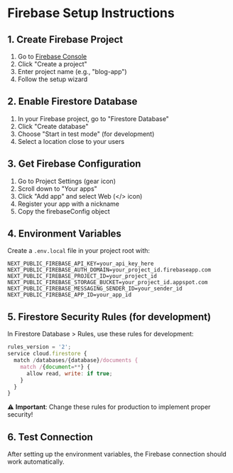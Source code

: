 # Firebase Setup Instructions

## 1. Create Firebase Project

1. Go to [Firebase Console](https://console.firebase.google.com)
2. Click "Create a project"
3. Enter project name (e.g., "blog-app")
4. Follow the setup wizard

## 2. Enable Firestore Database

1. In your Firebase project, go to "Firestore Database"
2. Click "Create database"
3. Choose "Start in test mode" (for development)
4. Select a location close to your users

## 3. Get Firebase Configuration

1. Go to Project Settings (gear icon)
2. Scroll down to "Your apps"
3. Click "Add app" and select Web (</> icon)
4. Register your app with a nickname
5. Copy the firebaseConfig object

## 4. Environment Variables

Create a `.env.local` file in your project root with:

```
NEXT_PUBLIC_FIREBASE_API_KEY=your_api_key_here
NEXT_PUBLIC_FIREBASE_AUTH_DOMAIN=your_project_id.firebaseapp.com
NEXT_PUBLIC_FIREBASE_PROJECT_ID=your_project_id
NEXT_PUBLIC_FIREBASE_STORAGE_BUCKET=your_project_id.appspot.com
NEXT_PUBLIC_FIREBASE_MESSAGING_SENDER_ID=your_sender_id
NEXT_PUBLIC_FIREBASE_APP_ID=your_app_id
```

## 5. Firestore Security Rules (for development)

In Firestore Database > Rules, use these rules for development:

```javascript
rules_version = '2';
service cloud.firestore {
  match /databases/{database}/documents {
    match /{document=**} {
      allow read, write: if true;
    }
  }
}
```

⚠️ **Important**: Change these rules for production to implement proper security!

## 6. Test Connection

After setting up the environment variables, the Firebase connection should work automatically.
